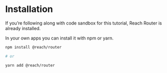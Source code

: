 # Installation

If you’re following along with code sandbox for this tutorial, Reach Router is already installed.

In your own apps you can install it with npm or yarn.

```bash
npm install @reach/router

# or

yarn add @reach/router
```
